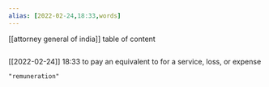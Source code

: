 ```yaml
---
alias: [2022-02-24,18:33,words]
---
```

[[attorney general of india]]
table of content
```toc
```

[[2022-02-24]] 18:33
to pay an equivalent to for a service, loss, or expense
```query
"remuneration"
```